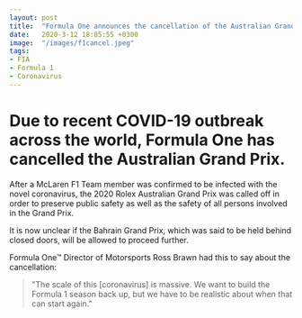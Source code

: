 ```yaml
---
layout: post
title:  "Formula One announces the cancellation of the Australian Grand Prix"
date:   2020-3-12 18:05:55 +0300
image:  "/images/f1cancel.jpeg"
tags:   
- FIA
- Formula 1
- Coronavirus
---
```


# Due to recent COVID-19 outbreak across the world, Formula One has cancelled the Australian Grand Prix.

After a McLaren F1 Team member was confirmed to be infected with the novel coronavirus, the 2020 Rolex Australian Grand Prix was called off in order to preserve public safety as well as the safety of all persons involved in the Grand Prix.

It is now unclear if the Bahrain Grand Prix, which was said to be held behind closed doors, will be allowed to proceed further.

Formula One™ Director of Motorsports Ross Brawn had this to say about the cancellation:

> "The scale of this [coronavirus] is massive. We want to build the Formula 1 season back up, but we have to be realistic about when that can start again." 



